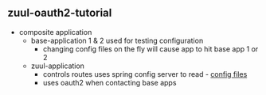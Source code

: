 ## zuul-oauth2-tutorial

* composite application
    * base-application 1 & 2 used for testing configuration
        * changing config files on the fly will cause app to hit base app 1 or 2
    * zuul-application
        * controls routes uses spring config server to read - [config files](https://github.com/christopher-mckenzie/zuul-oauth2-tutorial-config)
        * uses oauth2 when contacting base apps
